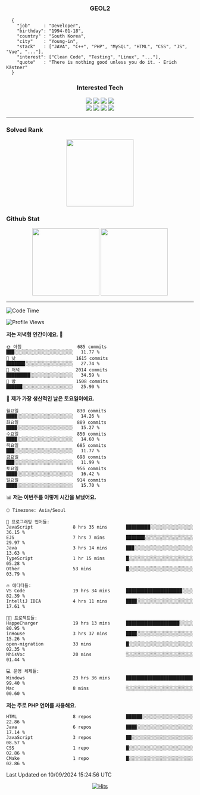 <div align="center">

  ### GEOL2
</div>

```
  {
    "job"     : "Developer",
    "birthday": "1994-01-18",
    "country" : "South Korea",
    "city"    : "Young-in",
    "stack"   : ["JAVA", "C++", "PHP", "MySQL", "HTML", "CSS", "JS", "Vue", "..."],
    "interest": ["Clean Code", "Testing", "Linux", "..."], 
    "quote"   : "There is nothing good unless you do it. - Erich Kästner"
  }
  ```
  
<div align="center">
  
  ### Interested Tech
  
  <img src="https://img.shields.io/badge/CodeIgniter4-E34F26?style=flat-square&logo=codeigniter&logoColor=white">
    <img src="https://img.shields.io/badge/Laravel-F05340?style=flat-square&logo=Laravel&logoColor=white">
  <img src="https://img.shields.io/badge/SpringBoot-6DB33F?style=flat-square&logo=SpringBoot&logoColor=white">
  <img src="https://img.shields.io/badge/Express-000000?style=flat-square&logo=Express&logoColor=white">
  <br>
  <img src="https://img.shields.io/badge/Three.js-000000?style=flat-square&logo=Three.js&logoColor=white">
  <img src="https://img.shields.io/badge/JavaScript-F7DF1E?style=flat-square&logo=JavaScript&logoColor=black">
  <img src="https://img.shields.io/badge/TypeScript-007acc?style=flat-square&logo=TypeScript&logoColor=black">
  <img src="https://img.shields.io/badge/MySQL-4479A1?style=flat-square&logo=mysql&logoColor=white"><br>

</div>

------------

  ### Solved Rank
  
  <div align="center">
    <img height="180em" src="https://mazassumnida.wtf/api/v2/generate_badge?boj=geol2">
  </div>
  
  ### Github Stat 
  <div align="center">
    <img height="180em" src="https://github-readme-stats-git-masterrstaa-rickstaa.vercel.app/api?username=geol2&show_icons=true&theme=dark">
    <img height="180em" src="https://github-readme-stats-git-masterrstaa-rickstaa.vercel.app/api/top-langs/?username=geol2&show_icons=true&hide=css,scss,html&layout=compact&theme=dark&count_private=true&langs_count=8">
  </div>
  
------------

<!--START_SECTION:waka-->
![Code Time](http://img.shields.io/badge/Code%20Time-3%2C166%20hrs%207%20mins-blue)

![Profile Views](http://img.shields.io/badge/Profile%20Views-42-blue)

**저는 저녁형 인간이에요. 🦉** 

```text
🌞 아침                     685 commits         ███░░░░░░░░░░░░░░░░░░░░░░   11.77 % 
🌆 낮　                     1615 commits        ███████░░░░░░░░░░░░░░░░░░   27.74 % 
🌃 저녁                     2014 commits        █████████░░░░░░░░░░░░░░░░   34.59 % 
🌙 밤　                     1508 commits        ██████░░░░░░░░░░░░░░░░░░░   25.90 % 
```
📅 **제가 가장 생산적인 날은 토요일이에요.** 

```text
월요일                      830 commits         ████░░░░░░░░░░░░░░░░░░░░░   14.26 % 
화요일                      889 commits         ████░░░░░░░░░░░░░░░░░░░░░   15.27 % 
수요일                      850 commits         ████░░░░░░░░░░░░░░░░░░░░░   14.60 % 
목요일                      685 commits         ███░░░░░░░░░░░░░░░░░░░░░░   11.77 % 
금요일                      698 commits         ███░░░░░░░░░░░░░░░░░░░░░░   11.99 % 
토요일                      956 commits         ████░░░░░░░░░░░░░░░░░░░░░   16.42 % 
일요일                      914 commits         ████░░░░░░░░░░░░░░░░░░░░░   15.70 % 
```


📊 **저는 이번주를 이렇게 시간을 보냈어요.** 

```text
🕑︎ Timezone: Asia/Seoul

💬 프로그래밍 언어들: 
JavaScript               8 hrs 35 mins       █████████░░░░░░░░░░░░░░░░   36.15 % 
EJS                      7 hrs 7 mins        ███████░░░░░░░░░░░░░░░░░░   29.97 % 
Java                     3 hrs 14 mins       ███░░░░░░░░░░░░░░░░░░░░░░   13.63 % 
TypeScript               1 hr 15 mins        █░░░░░░░░░░░░░░░░░░░░░░░░   05.28 % 
Other                    53 mins             █░░░░░░░░░░░░░░░░░░░░░░░░   03.79 % 

🔥 에디터들: 
VS Code                  19 hrs 34 mins      █████████████████████░░░░   82.39 % 
IntelliJ IDEA            4 hrs 11 mins       ████░░░░░░░░░░░░░░░░░░░░░   17.61 % 

🐱‍💻 프로젝트들: 
HappeCharger             19 hrs 13 mins      ████████████████████░░░░░   80.95 % 
inHouse                  3 hrs 37 mins       ████░░░░░░░░░░░░░░░░░░░░░   15.26 % 
open-migration           33 mins             █░░░░░░░░░░░░░░░░░░░░░░░░   02.35 % 
NhisVoc                  20 mins             ░░░░░░░░░░░░░░░░░░░░░░░░░   01.44 % 

💻 운영 체제들: 
Windows                  23 hrs 36 mins      █████████████████████████   99.40 % 
Mac                      8 mins              ░░░░░░░░░░░░░░░░░░░░░░░░░   00.60 % 
```

**저는 주로 PHP 언어를 사용해요.** 

```text
HTML                     8 repos             ██████░░░░░░░░░░░░░░░░░░░   22.86 % 
Java                     6 repos             ████░░░░░░░░░░░░░░░░░░░░░   17.14 % 
JavaScript               3 repos             ██░░░░░░░░░░░░░░░░░░░░░░░   08.57 % 
CSS                      1 repo              █░░░░░░░░░░░░░░░░░░░░░░░░   02.86 % 
CMake                    1 repo              █░░░░░░░░░░░░░░░░░░░░░░░░   02.86 % 
```




 Last Updated on 10/09/2024 15:24:56 UTC
<!--END_SECTION:waka-->

<div align="center">
  
  [![Hits](https://hits.seeyoufarm.com/api/count/incr/badge.svg?url=https%3A%2F%2Fgithub.com%2Fgeol2&count_bg=%2379C83D&title_bg=%23555555&icon=myspace.svg&icon_color=%23E7E7E7&title=hits&edge_flat=false)](https://hits.seeyoufarm.com)
  
</div>

<!--
**Geol2/Geol2** is a ✨ _special_ ✨ repository because its `README.md` (this file) appears on your GitHub profile.

Here are some ideas to get you started:
- 🔭 I’m currently working on ...
- 🌱 I’m currently learning ...
- 👯 I’m looking to collaborate on ...
- 🤔 I’m looking for help with ...
- 💬 Ask me about ...
- 📫 How to reach me: ...
- 😄 Pronouns: ...
- ⚡ Fun fact: ...
-->
